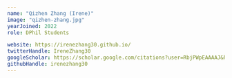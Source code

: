 ```yaml
---
name: "Qizhen Zhang (Irene)"
image: "qizhen-zhang.jpg"
yearJoined: 2022
role: DPhil Students

website: https://irenezhang30.github.io/
twitterHandle: IreneZhang30
googleScholar: https://scholar.google.com/citations?user=RbjPWpEAAAAJ&hl=en
githubHandle: irenezhang30
---
```

